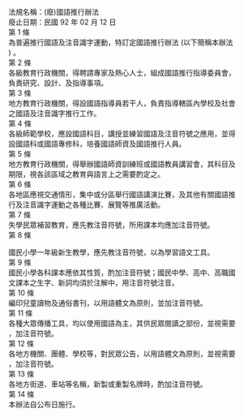 法規名稱：(廢)國語推行辦法  
廢止日期：民國 92 年 02 月 12 日  
第 1 條  
為普遍推行國語及注音識字運動，特訂定國語推行辦法 (以下簡稱本辦法  
) 。  
第 2 條  
各級教育行政機關，得聘請專家及熱心人士，組成國語推行指導委員會，  
負責研究、設計、及指導事項。  
第 3 條  
地方教育行政機關，得設國語指導員若干人，負責指導轄區內學校及社會  
之國語及注音識字推行工作。  
第 4 條  
各級師範學校，應設國語科目，講授並練習國語及注音符號之應用，並得  
設國語科或國語專修科，培養國語師資及國語推行人員。  
第 5 條  
地方教育行政機關，得舉辦國語師資訓練班或國語教員講習會，其科目及  
期限，視各該區域之教育與語言上之需要酌定之。  
第 6 條  
各地區應視交通情形，集中或分區舉行國語講演比賽，及其他有關國語推  
行及注音識字運動之各種比賽、展覽等推廣活動。  
第 7 條  
失學民眾補習教育，應先教注音符號，所用課本均應加注音符號。  
第 8 條  


國民小學一年級新生教學，應先教注音符號，以為學習語文工具。  
第 9 條  
國民小學各科課本應依其性質，酌加注音符號；國民中學、高中、高職國  
文課本之生字、新詞均須於注解中，用注音符號注音。  
第 10 條  
編印兒童讀物及通俗書刊，以用語體文為原則，並加注音符號。  
第 11 條  
各種大眾傳播工具，均以使用國語為主，其供民眾閱讀之部份，並視需要  
，加注音符號。  
第 12 條  
各地方機關、團體、學校等，對民眾公告，以用語體文為原則，並視需要  
，加注音符號。  
第 13 條  
各地方街道、車站等名稱，新製或重製名牌時，酌加注音符號。  
第 14 條  
本辦法自公布日施行。  


